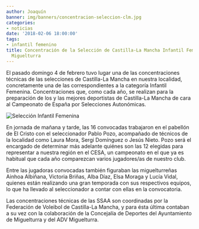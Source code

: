 ```yaml
---
author: Joaquín
banner: img/banners/concentracion-seleccion-clm.jpg
categories:
- noticias
date: '2018-02-06 18:00:00'
tags:
- infantil femenino
title: Concentración de la Selección de Castilla-La Mancha Infantil Femenina en
  Miguelturra
---
```


El pasado domingo 4 de febrero tuvo lugar una de las concentraciones
técnicas de las selecciones de Castilla-La Mancha en nuestra
localidad, concretamente una de las correspondientes a la categoría
Infantil Femenina. Concentraciones que, como cada año, se realizan
para la preparación de los y las mejores deportistas de Castilla-La
Mancha de cara al Campeonato de España por Selecciones Autonómicas.

![Selección Infantil Femenina](../../../../../img/banners/concentracion-seleccion-clm.jpg)

En jornada de mañana y tarde, las 16 convocadas trabajaron en el
pabellón de El Cristo con el seleccionador Pablo Pozo, acompañado de
técnicos de la localidad como Laura Mora, Sergi Domínguez o Jesús
Nieto. Pozo será el encargado de determinar más adelante quiénes son
las 12 elegidas para representar a nuestra región en el CESA, un
campeonato en el que ya es habitual que cada año comparezcan varios
jugadores/as de nuestro club.

Entre las jugadoras convocadas también figuraban las miguelturreñas
Ainhoa Albiñana, Victoria Briñas, Alba Díaz, Elsa Moraga y Lucía
Vidal, quienes están realizando una gran temporada con sus respectivos
equipos, lo que ha llevado al seleccionador a contar con ellas en la
convocatoria.

Las concentraciones técnicas de las SSAA son coordinadas por la
Federación de Voleibol de Castilla-La Mancha, y para ésta última
contaban a su vez con la colaboración de la Concejalía de Deportes del
Ayuntamiento de Miguelturra y del ADV Miguelturra.
